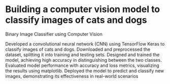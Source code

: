 # Building a computer vision model to classify images of cats and dogs

 Binary Image Classifier using Computer Vision
 
Developed a convolutional neural network (CNN) using TensorFlow Keras to classify images of cats and dogs. Downloaded and preprocessed the dataset, splitting it into training and testing sets. Designed and trained the model, achieving high accuracy in distinguishing between the two classes. Evaluated model performance with accuracy and loss metrics, visualizing the results using matplotlib. Deployed the model to predict and classify new images, demonstrating its effectiveness in real-world scenarios